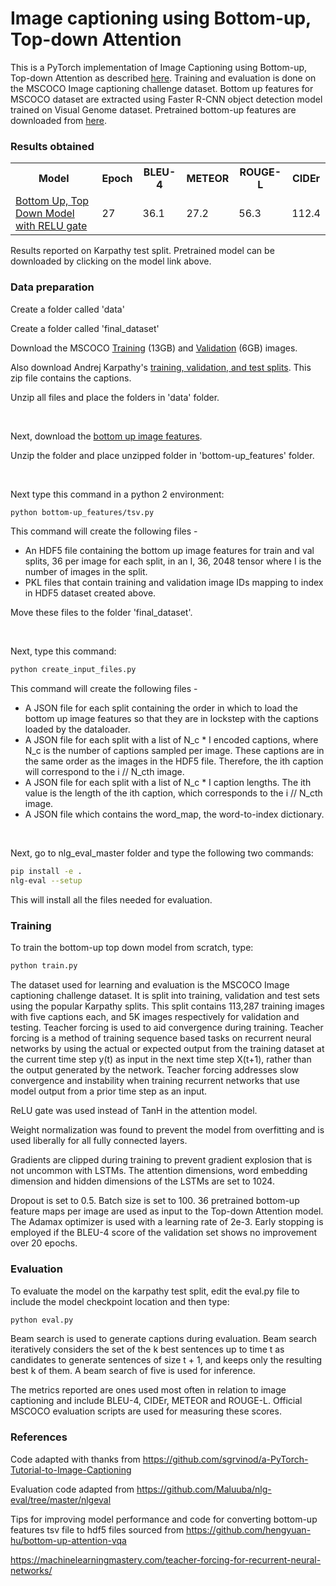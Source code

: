 <h1> Image captioning using Bottom-up, Top-down Attention</h1>

This is a PyTorch implementation of Image Captioning using Bottom-up, Top-down Attention as described <a href=http://www.panderson.me/up-down-attention>here</a>. Training and evaluation is done on the MSCOCO Image captioning challenge dataset. Bottom up features for MSCOCO dataset are extracted using Faster R-CNN object detection model trained on Visual Genome dataset. Pretrained bottom-up features are downloaded from <a href =https://github.com/peteanderson80/bottom-up-attention>here</a>.


<h3> Results obtained </h3> 

<table class="tg">
  <tr>
    <th>Model</th>
    <th>Epoch</th>
    <th>BLEU-4</th>
    <th>METEOR</th>
    <th>ROUGE-L</th>
    <th>CIDEr</th>
  </tr>
  <tr>
    <td><a target = "_blank" href="https://drive.google.com/open?id=19U83mLoMLnTOyKKkbA590WDqIo0srHIb">Bottom Up, Top Down Model with RELU gate</a></td>
    <td>27</td>
    <td>36.1</td>
    <td>27.2</td>
    <td>56.3</td>
    <td>112.4</td>
  </tr>
</table>

Results reported on Karpathy test split. Pretrained model can be downloaded by clicking on the model link above.

<h3> Data preparation </h3>

Create a folder called 'data'

Create a folder called 'final_dataset'

Download the MSCOCO <a target = "_blank" href="http://images.cocodataset.org/zips/train2014.zip">Training</a> (13GB)  and <a href=http://images.cocodataset.org/zips/val2014.zip>Validation</a> (6GB)  images. 

Also download Andrej Karpathy's <a target = "_blank" href=http://cs.stanford.edu/people/karpathy/deepimagesent/caption_datasets.zip>training, validation, and test splits</a>. This zip file contains the captions.

Unzip all files and place the folders in 'data' folder.

<br>

Next, download the <a target = "_blank" href="https://imagecaption.blob.core.windows.net/imagecaption/trainval_36.zip">bottom up image features</a>.

Unzip the folder and place unzipped folder in 'bottom-up_features' folder.  

<br>

Next type this command in a python 2 environment: 
```bash
python bottom-up_features/tsv.py
```

This command will create the following files - 
<ul>
<li>An HDF5 file containing the bottom up image features for train and val splits, 36 per image for each split, in an I, 36, 2048 tensor where I is the number of images in the split.</li>
<li>PKL files that contain training and validation image IDs mapping to index in HDF5 dataset created above.</li>
</ul>

Move these files to the folder 'final_dataset'.

<br>

Next, type this command: 
```bash
python create_input_files.py
```

This command will create the following files - 
<ul>
<li>A JSON file for each split containing the order in which to load the bottom up image features so that they are in lockstep with the captions loaded by the dataloader.</li>
<li>A JSON file for each split with a list of N_c * I encoded captions, where N_c is the number of captions sampled per image. These captions are in the same order as the images in the HDF5 file. Therefore, the ith caption will correspond to the i // N_cth image.</li>
<li>A JSON file for each split with a list of N_c * I caption lengths. The ith value is the length of the ith caption, which corresponds to the i // N_cth image.</li>
<li>A JSON file which contains the word_map, the word-to-index dictionary.</li>
</ul>

<br>

Next, go to nlg_eval_master folder and type the following two commands:
```bash
pip install -e .
nlg-eval --setup
```
This will install all the files needed for evaluation.


<h3> Training </h3>

To train the bottom-up top down model from scratch, type:
```bash
python train.py
```

The dataset used for learning and evaluation is the MSCOCO Image captioning challenge dataset. It is split into training, validation and test sets using the popular Karpathy splits. This split contains 113,287 training images with five captions each, and 5K images respectively for validation and testing. Teacher forcing is used to aid convergence during training. Teacher forcing is a method of training sequence based tasks on recurrent neural networks by using the actual or expected output from the training dataset at the current time step y(t) as input in the next time step X(t+1), rather than the output generated by the network. Teacher forcing addresses slow convergence and instability when training recurrent networks that use model output from a prior time step as an input.

ReLU gate was used instead of TanH in the attention model.

Weight normalization was found to prevent the model from overfitting and is used liberally for all fully connected layers.

Gradients are clipped during training to prevent gradient explosion that is not uncommon with LSTMs. The attention dimensions, word embedding dimension and hidden dimensions of the LSTMs are set to 1024.

Dropout is set to 0.5. Batch size is set to 100. 36 pretrained bottom-up feature maps per image are used as input to the Top-down Attention model. The Adamax optimizer is used with a learning rate of 2e-3. Early stopping is employed if the BLEU-4 score of the validation set shows no improvement over 20 epochs.


<h3> Evaluation </h3>

To evaluate the model on the karpathy test split, edit the eval.py file to include the model checkpoint location and then type:
```bash
python eval.py
```

Beam search is used to generate captions during evaluation. Beam search iteratively considers the set of the k best sentences up to time t as candidates to generate sentences of size t + 1, and keeps only the resulting best k of them. A beam search of five is used for inference.

The metrics reported are ones used most often in relation to image captioning and include BLEU-4, CIDEr, METEOR and ROUGE-L. Official MSCOCO evaluation scripts are used for measuring these scores.
  
<h3>References</h3>

Code adapted with thanks from https://github.com/sgrvinod/a-PyTorch-Tutorial-to-Image-Captioning

Evaluation code adapted from https://github.com/Maluuba/nlg-eval/tree/master/nlgeval

Tips for improving model performance and code for converting bottom-up features tsv file to hdf5 files sourced from https://github.com/hengyuan-hu/bottom-up-attention-vqa

https://machinelearningmastery.com/teacher-forcing-for-recurrent-neural-networks/

